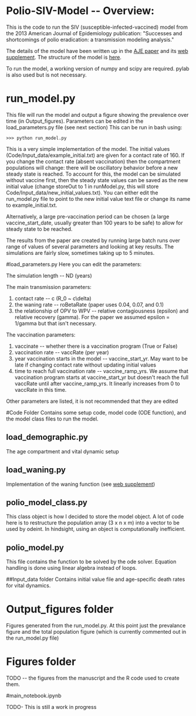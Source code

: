 # Polio-SIV-Model -- Overview:

This is the code to run the SIV (susceptible-infected-vaccined) model from the 2013 American Journal of Epidemiology publication: "Successes and shortcomings of polio eradication: a transmission modeling analysis."  

The details of the model have been written up in the [AJE paper](https://github.com/bryanmayer/Polio-SIV-Model/blob/master/Publication/Am.J.Epidemiol.-2013-Mayer-1236-45.pdf) and its [web supplement](https://github.com/bryanmayer/Polio-SIV-Model/blob/master/Publication/Web_Material.pdf).  The structure of the model is [here](https://github.com/bryanmayer/Polio-SIV-Model/blob/master/Model_Diagram.pdf "Model").

To run the model, a working version of numpy and scipy are required.  pylab is also used but is not necessary.

# run_model.py 

This file will run the model and output a figure showing the prevalence over time (in Output_figures).  Parameters can be edited in the load_parameters.py file (see next section)
This can be run in bash using:

    >>> python run_model.py


This is a very simple implementation of the model.  The initial values (Code/Input_data/example_initial.txt) are given for a contact rate of 160.  If you change the contact rate  (absent vaccination) then the compartment populations will change: there will be oscillatory behavior before a new steady state is reached.  To account for this, the model can be simulated without vaccine first, then the steady state values can be saved as the new initial value (change storeOut to 1 in runModel.py, this will store Code/Input_data/new_initial_values.txt). You can either edit the run_model.py file to point to the new initial value text file or change its name to example_initial.txt.

Alternatively, a large pre-vaccination period can be chosen (a large vaccine_start_date, usually greater than 100 years to be safe) to allow for steady state to be reached.

The results from the paper are created by running large batch runs over range of values of several parameters and looking at key results.  The simulations are fairly slow, sometimes taking up to 5 minutes.  

#load_parameters.py
Here you can edit the parameters:

The simulation length -- ND (years)

The main transmission parameters:  
1) contact rate -- c (R_0 ~ c\delta)  
2) the waning rate -- roBetaRate (paper uses 0.04, 0.07, and 0.1)  
3) the relationship of OPV to WPV -- relative contagiousness (epsilon) and relative recovery (gamma).  For the paper we assumed epsilon = 1/gamma but that isn't necessary.

The vaccination parameters:  
1) vaccinate -- whether there is a vaccination program (True or False)  
2) vaccination rate -- vaccRate (per year)  
3) year vaccination starts in the model -- vaccine_start_yr.  May want to be late if changing contact rate without updating initial values  
4) time to reach full vaccination rate -- vaccine_ramp_yrs.  We assume that vaccination program starts at vaccine_start_yr but doesn't reach the full vaccRate until after vaccine_ramp_yrs.  It linearly increases from 0 to vaccRate in this time.  

Other parameters are listed, it is not recommended that they are edited

#Code Folder
Contains some setup code, model code (ODE function), and the model class files to run the model.

## load_demographic.py
The age compartment and vital dynamic setup

## load_waning.py
Implementation of the waning function (see [web supplement](https://github.com/bryanmayer/Polio-SIV-Model/blob/master/Publication/Web_Material.pdf)) 

## polio_model_class.py
This class object is how I decided to store the model object.  A lot of code here is to restructure the population array (3 x n x m) into a vector to be used by odeint. In hindsight, using an object is computationally inefficient.

## polio_model.py
This file contains the function to be solved by the ode solver.  Equation handling is done using linear algebra instead of loops.

##Input_data folder
Contains initial value file and age-specific death rates for vital dynamics.

# Output_figures folder
Figures generated from the run_model.py.  At this point just the prevalance figure and the total population figure (which is currently commented out in the run_model.py file)

# Figures folder
TODO -- the figures from the manuscript and the R code used to create them.


#main_notebook.ipynb

TODO- This is still a work in progress
